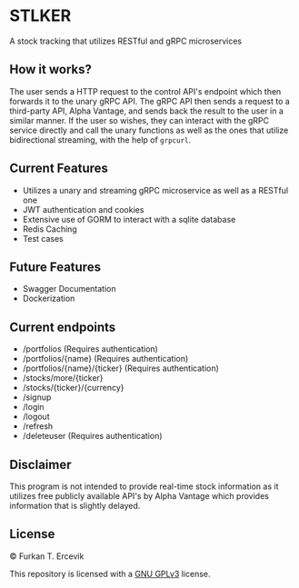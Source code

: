 # STLKER
A stock tracking that utilizes RESTful and gRPC microservices

## How it works?
The user sends a HTTP request to the control API's endpoint which then forwards it to the unary gRPC API. The gRPC API then sends a request to a third-party API, Alpha Vantage, and sends back the result to the user in a similar manner. If the user so wishes, they can interact with the gRPC service directly and call the unary functions as well as the ones that utilize bidirectional streaming, with the help of `grpcurl`.

## Current Features
* Utilizes a unary and streaming gRPC microservice as well as a RESTful one
* JWT authentication and cookies
* Extensive use of GORM to interact with a sqlite database
* Redis Caching
* Test cases

## Future Features
* Swagger Documentation
* Dockerization

## Current endpoints
* /portfolios (Requires authentication)
* /portfolios/{name} (Requires authentication)
* /portfolios/{name}/{ticker} (Requires authentication)
* /stocks/more/{ticker}
* /stocks/{ticker}/{currency}
* /signup
* /login
* /logout
* /refresh
* /deleteuser (Requires authentication)

## Disclaimer
This program is not intended to provide real-time stock information as it utilizes free publicly available API's by Alpha Vantage which provides information that is slightly delayed.

## License
© Furkan T. Ercevik

This repository is licensed with a [GNU GPLv3](LICENSE) license.
